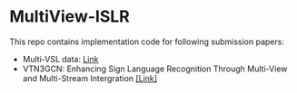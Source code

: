 # MultiView-ISLR

This repo contains implementation code for following submission papers:
- Multi-VSL data: [Link](https://drive.google.com/drive/folders/1yUU1m2hy_CjaXDDoR_6i9Y3T1XL2pD4C?usp=drive_link)
- VTN3GCN: Enhancing Sign Language Recognition Through Multi-View and Multi-Stream Intergration [[Link]](https://github.com/fossbk/MultiView-ISLR/tree/main/VTN3GCN) 


